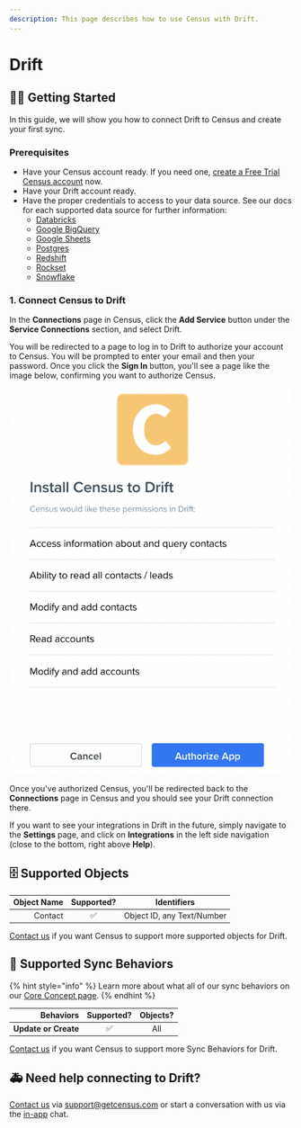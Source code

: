 ```yaml
---
description: This page describes how to use Census with Drift.
---
```


# Drift

## 🏃‍♀️ Getting Started

In this guide, we will show you how to connect Drift to Census and create your first sync.

### Prerequisites

* Have your Census account ready. If you need one, [create a Free Trial Census account](https://app.getcensus.com/) now.
* Have your Drift account ready.
* Have the proper credentials to access to your data source. See our docs for each supported data source for further information:
  * [Databricks](https://docs.getcensus.com/sources/databricks)
  * [Google BigQuery](https://docs.getcensus.com/sources/google-bigquery)
  * [Google Sheets](https://docs.getcensus.com/sources/google-sheets)
  * [Postgres](https://docs.getcensus.com/sources/postgres)
  * [Redshift](https://docs.getcensus.com/sources/redshift)
  * [Rockset](https://docs.getcensus.com/sources/rockset)
  * [Snowflake](https://docs.getcensus.com/sources/snowflake)

### 1. Connect Census to Drift

In the **Connections** page in Census, click the **Add Service** button under the **Service Connections** section, and select Drift.

You will be redirected to a page to log in to Drift to authorize your account to Census. You will be prompted to enter your email and then your password. Once you click the **Sign In** button, you'll see a page like the image below, confirming you want to authorize Census.

![](../.gitbook/assets/screen-shot-2021-04-22-at-4.02.13-pm.png)

Once you've authorized Census, you'll be redirected back to the **Connections** page in Census and you should see your Drift connection there.&#x20;

If you want to see your integrations in Drift in the future, simply navigate to the **Settings** page, and click on **Integrations** in the left side navigation (close to the bottom, right above **Help**).

## 🗄 Supported Objects

| **Object Name** | **Supported?** | Identifiers                 |
| --------------: | :------------: | --------------------------- |
|         Contact |        ✅       | Object ID, any Text/Number  |

[Contact us](mailto:support@getcensus.com) if you want Census to support more supported objects for Drift.

## 🔄 Supported Sync Behaviors

{% hint style="info" %}
Learn more about what all of our sync behaviors on our [Core Concept page](../basics/core-concept/#the-different-sync-behaviors).
{% endhint %}

|        **Behaviors** | **Supported?** | **Objects?** |
| -------------------: | :------------: | :----------: |
| **Update or Create** |        ✅       |      All     |

[Contact us](mailto:support@getcensus.com) if you want Census to support more Sync Behaviors for Drift.

## 🚑 Need help connecting to Drift?

[Contact us](mailto:support@getcensus.com) via support@getcensus.com or start a conversation with us via the [in-app](https://app.getcensus.com) chat.
